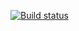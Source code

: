 [![Build status](https://ci.appveyor.com/api/projects/status/4a2jaymfnrc0xb6e?svg=true)](https://ci.appveyor.com/project/Ilya195/javaauto-5-1)
